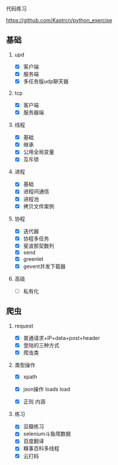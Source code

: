 代码练习

https://github.com/Kastrcn/python_exercise

## 基础

1. upd
   - [x] 客户端
   - [x] 服务端
   - [x] 多任务版udp聊天器

2. tcp
   - [x] 客户端
   - [x] 服务器端

3. 线程
   - [x] 基础
   - [x] 继承
   - [x] 公用全局变量
   - [x] 互斥锁

4. 进程
   - [x] 基础
   - [x] 进程间通信
   - [x] 进程池
   - [x] 拷贝文件案例

5. 协程
   - [x] 迭代器 
   - [x] 协程多任务
   - [x] 斐波那契数列
   - [x] send
   - [x] greenlet
   - [x] gevent并发下载器

6. 高级

   - [ ] 私有化


##  爬虫

1. request
   - [x] 普通请求+IP+data+post+header
   - [x] 登陆的三种方式
   - [x] 爬虫类

2. 类型操作

   - [x] xpath

   - [x] json操作 loads  load
   - [x] 正则 内涵

3. 练习
   - [x] 豆瓣练习
   - [x] selenium斗鱼爬数据
   - [x] 百度翻译
   - [x] 糗事百科多线程
   - [x] 云打码